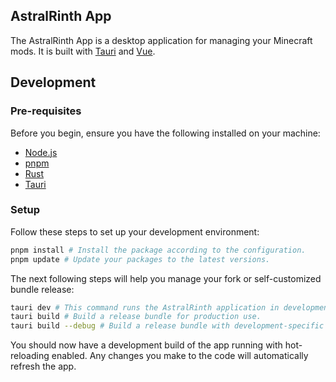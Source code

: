 ## AstralRinth App

The AstralRinth App is a desktop application for managing your Minecraft mods. It is built with [Tauri](https://tauri.app/) and [Vue](https://vuejs.org/).

## Development

### Pre-requisites

Before you begin, ensure you have the following installed on your machine:

- [Node.js](https://nodejs.org/en/)
- [pnpm](https://pnpm.io/)
- [Rust](https://www.rust-lang.org/tools/install)
- [Tauri](https://tauri.app/v1/guides/getting-started/prerequisites/#installing)

### Setup

Follow these steps to set up your development environment:

```bash
pnpm install # Install the package according to the configuration.
pnpm update # Update your packages to the latest versions.
```


The next following steps will help you manage your fork or self-customized bundle release:

```bash
tauri dev # This command runs the AstralRinth application in development mode with hot reload functionality, which is particularly useful for files with the.vue and.js extensions.
tauri build # Build a release bundle for production use.
tauri build --debug # Build a release bundle with development-specific web features such as the inspector and debugger.
```

You should now have a development build of the app running with hot-reloading enabled. Any changes you make to the code will automatically refresh the app.
